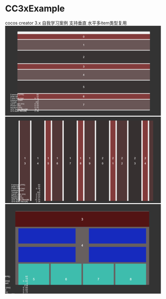 # CC3xExample
cocos creator 3.x  自我学习案例
支持垂直 水平多item类型复用
![image](https://github.com/CrazyPaPa-Lin/CC3xExample/blob/main/IMG/%E5%9E%82%E7%9B%B4%E6%BB%9A%E5%8A%A8%E5%B8%83%E5%B1%80%E5%A4%8D%E7%94%A8%20(1).png)
![image](https://github.com/CrazyPaPa-Lin/CC3xExample/blob/main/IMG/%E6%B0%B4%E5%B9%B3%E6%BB%9A%E5%8A%A8%E5%B8%83%E5%B1%80%E5%A4%8D%E7%94%A8.png)
![image](https://github.com/CrazyPaPa-Lin/CC3xExample/blob/main/IMG/%E7%BD%91%E6%A0%BC%E5%B8%83%E5%B1%80%E5%A4%8D%E7%94%A8.png)




